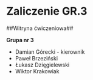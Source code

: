 # Zaliczenie GR.3
##Witryna ćwiczeniowa##

**Grupa nr 3**
- Damian Górecki - kierownik
- Paweł Brzeziński
- Łukasz Dzięgielewski
- Wiktor Krakowiak